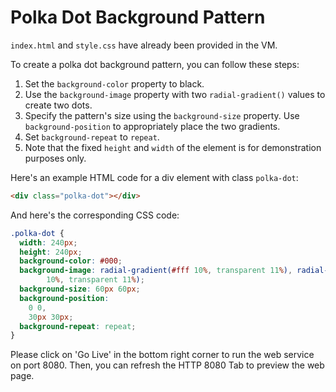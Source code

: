 # Polka Dot Background Pattern

`index.html` and `style.css` have already been provided in the VM.

To create a polka dot background pattern, you can follow these steps:

1. Set the `background-color` property to black.
2. Use the `background-image` property with two `radial-gradient()` values to create two dots.
3. Specify the pattern's size using the `background-size` property. Use `background-position` to appropriately place the two gradients.
4. Set `background-repeat` to `repeat`.
5. Note that the fixed `height` and `width` of the element is for demonstration purposes only.

Here's an example HTML code for a div element with class `polka-dot`:

```html
<div class="polka-dot"></div>
```

And here's the corresponding CSS code:

```css
.polka-dot {
  width: 240px;
  height: 240px;
  background-color: #000;
  background-image: radial-gradient(#fff 10%, transparent 11%), radial-gradient(#fff
        10%, transparent 11%);
  background-size: 60px 60px;
  background-position:
    0 0,
    30px 30px;
  background-repeat: repeat;
}
```

Please click on 'Go Live' in the bottom right corner to run the web service on port 8080. Then, you can refresh the HTTP 8080 Tab to preview the web page.
